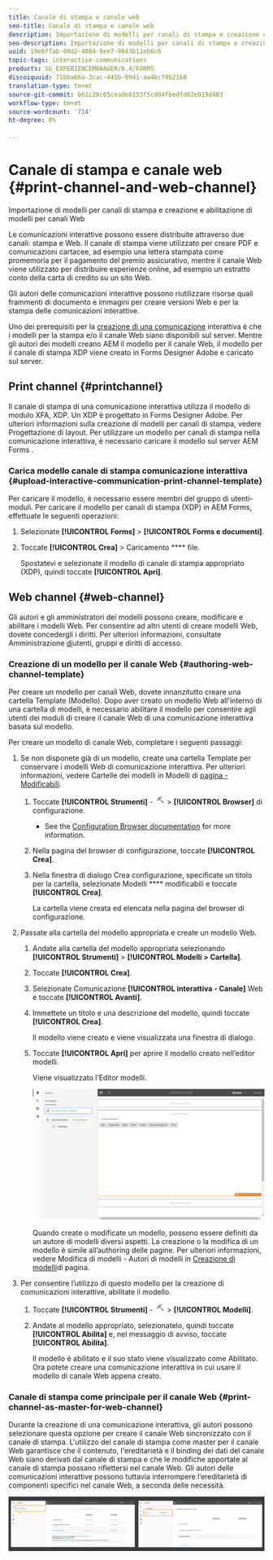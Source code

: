 ```yaml
---
title: Canale di stampa e canale web
seo-title: Canale di stampa e canale web
description: Importazione di modelli per canali di stampa e creazione e abilitazione di modelli per canali Web
seo-description: Importazione di modelli per canali di stampa e creazione e abilitazione di modelli per canali Web
uuid: 19e6ffab-00d2-4084-9ee7-9643b11eb6c6
topic-tags: interactive-communications
products: SG_EXPERIENCEMANAGER/6.4/FORMS
discoiquuid: 71bba66a-3cac-445b-9941-aa4bcf9b2160
translation-type: tm+mt
source-git-commit: b61c20c65ceade0153f5cd04fbedfd02e919d483
workflow-type: tm+mt
source-wordcount: '714'
ht-degree: 0%

---
```



# Canale di stampa e canale web {#print-channel-and-web-channel}

Importazione di modelli per canali di stampa e creazione e abilitazione di modelli per canali Web

Le comunicazioni interattive possono essere distribuite attraverso due canali: stampa e Web. Il canale di stampa viene utilizzato per creare PDF e comunicazioni cartacee, ad esempio una lettera stampata come promemoria per il pagamento del premio assicurativo, mentre il canale Web viene utilizzato per distribuire esperienze online, ad esempio un estratto conto della carta di credito su un sito Web.

Gli autori delle comunicazioni interattive possono riutilizzare risorse quali frammenti di documento e immagini per creare versioni Web e per la stampa delle comunicazioni interattive.

Uno dei prerequisiti per la [creazione di una comunicazione](/help/forms/using/create-interactive-communication.md) interattiva è che i modelli per la stampa e/o il canale Web siano disponibili sul server. Mentre gli autori dei modelli creano AEM il modello per il canale Web, il modello per il canale di stampa XDP viene creato in  Forms Designer Adobe e caricato sul server.

## Print channel {#printchannel}

Il canale di stampa di una comunicazione interattiva utilizza il modello di modulo XFA, XDP. Un XDP è progettato in Forms Designer  Adobe. Per ulteriori informazioni sulla creazione di modelli per canali di stampa, vedere Progettazione [](/help/forms/using/layout-design-details.md)di layout. Per utilizzare un modello per canali di stampa nella comunicazione interattiva, è necessario caricare il modello sul server AEM Forms .

### Carica modello canale di stampa comunicazione interattiva {#upload-interactive-communication-print-channel-template}

Per caricare il modello, è necessario essere membri del gruppo di utenti-moduli. Per caricare il modello per canali di stampa (XDP) in  AEM Forms, effettuate le seguenti operazioni:

1. Selezionate **[!UICONTROL Forms]** > **[!UICONTROL Forms e documenti]**.

1. Toccate **[!UICONTROL Crea]** > Caricamento **** file.

   Spostatevi e selezionate il modello di canale di stampa appropriato (XDP), quindi toccate **[!UICONTROL Apri]**.

## Web channel {#web-channel}

Gli autori e gli amministratori dei modelli possono creare, modificare e abilitare i modelli Web. Per consentire ad altri utenti di creare modelli Web, dovete concedergli i diritti. Per ulteriori informazioni, consultate Amministrazione [di](/help/sites-administering/user-group-ac-admin.md)utenti, gruppi e diritti di accesso.

### Creazione di un modello per il canale Web {#authoring-web-channel-template}

Per creare un modello per canali Web, dovete innanzitutto creare una cartella Template (Modello). Dopo aver creato un modello Web all&#39;interno di una cartella di modelli, è necessario abilitare il modello per consentire agli utenti dei moduli di creare il canale Web di una comunicazione interattiva basata sul modello.

Per creare un modello di canale Web, completare i seguenti passaggi:

1. Se non disponete già di un modello, create una cartella Template per conservare i modelli Web di comunicazione interattiva. Per ulteriori informazioni, vedere Cartelle dei modelli in Modelli di [pagina - Modificabili](/help/sites-developing/page-templates-editable.md).

   1. Toccate **[!UICONTROL Strumenti]** - ![strumenti-1](assets/tools-1.png) > **[!UICONTROL Browser]** di configurazione.
      * See the [Configuration Browser documentation](/help/sites-administering/configurations.md) for more information.
   1. Nella pagina del browser di configurazione, toccate **[!UICONTROL Crea]**.
   1. Nella finestra di dialogo Crea configurazione, specificate un titolo per la cartella, selezionate Modelli **** modificabili e toccate **[!UICONTROL Crea]**.

      La cartella viene creata ed elencata nella pagina del browser di configurazione.

1. Passate alla cartella del modello appropriata e create un modello Web.

   1. Andate alla cartella del modello appropriata selezionando **[!UICONTROL Strumenti]** > **[!UICONTROL Modelli > Cartella]**.
   1. Toccate **[!UICONTROL Crea]**.
   1. Selezionate Comunicazione **[!UICONTROL interattiva - Canale]** Web e toccate **[!UICONTROL Avanti]**.
   1. Immettete un titolo e una descrizione del modello, quindi toccate **[!UICONTROL Crea]**.

      Il modello viene creato e viene visualizzata una finestra di dialogo.

   1. Toccate **[!UICONTROL Apri]** per aprire il modello creato nell’editor modelli.

      Viene visualizzato l’Editor modelli.

      ![webchanneltemplate](assets/webchanneltemplate.png)

      Quando create o modificate un modello, possono essere definiti da un autore di modelli diversi aspetti. La creazione o la modifica di un modello è simile all’authoring delle pagine. Per ulteriori informazioni, vedere Modifica di modelli - Autori di modelli in [Creazione di modelli](/help/sites-authoring/templates.md)di pagina.

1. Per consentire l’utilizzo di questo modello per la creazione di comunicazioni interattive, abilitate il modello.

   1. Toccate **[!UICONTROL Strumenti]** - ![strumenti-1](assets/tools-1.png) > **[!UICONTROL Modelli]**.
   1. Andate al modello appropriato, selezionatelo, quindi toccate **[!UICONTROL Abilita]** e, nel messaggio di avviso, toccate **[!UICONTROL Abilita]**.

      Il modello è abilitato e il suo stato viene visualizzato come Abilitato. Ora potete creare una comunicazione interattiva in cui usare il modello di canale Web appena creato.

### Canale di stampa come principale per il canale Web {#print-channel-as-master-for-web-channel}

Durante la creazione di una comunicazione interattiva, gli autori possono selezionare questa opzione per creare il canale Web sincronizzato con il canale di stampa. L&#39;utilizzo del canale di stampa come master per il canale Web garantisce che il contenuto, l&#39;ereditarietà e il binding dei dati del canale Web siano derivati dal canale di stampa e che le modifiche apportate al canale di stampa possano riflettersi nel canale Web. Gli autori delle comunicazioni interattive possono tuttavia interrompere l’ereditarietà di componenti specifici nel canale Web, a seconda delle necessità.

![printweb_2-2](assets/printweb_2-2.png)

